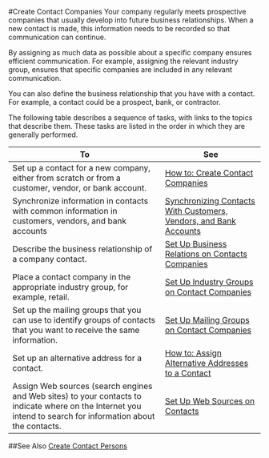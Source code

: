 <properties
                pageTitle="Create Contact Companies | Financials" 
                description="Describes how to create contact companies in Financials" 
                services="project-madeira" 
                documentationCenter=""
                authors="edupont04"
/>
<tags
    ms.service="project-madeira"
    ms.topic="article"
    ms.devlang="na"
    ms.tgt_pltfrm="na"
    ms.workload="na"
    ms.date="05/12/2016"
    ms.author="edupont04" />

#Create Contact Companies
Your company regularly meets prospective companies that usually develop into future business relationships. When a new contact is made, this information needs to be recorded so that communication can continue.

By assigning as much data as possible about a specific company ensures efficient communication. For example, assigning the relevant industry group, ensures that specific companies are included in any relevant communication.

You can also define the business relationship that you have with a contact. For example, a contact could be a prospect, bank, or contractor.

The following table describes a sequence of tasks, with links to the topics that describe them. These tasks are listed in the order in which they are generally performed.

|To |See |
|---|----|
|Set up a contact for a new company, either from scratch or from a customer, vendor, or bank account.|[How to: Create Contact Companies](marketing-how-create-contact-companies.md)|
|Synchronize information in contacts with common information in customers, vendors, and bank accounts|[Synchronizing Contacts With Customers, Vendors, and Bank Accounts](marketing-synchronize-contacts-customers-vendors-bank-accounts.md)|
|Describe the business relationship of a company contact.|[Set Up Business Relations on Contacts Companies](marketing-business-relations.md)|
|Place a contact company in the appropriate industry group, for example, retail.|[Set Up Industry Groups on Contact Companies](marketing-industry-groups.md)|
|Set up the mailing groups that you can use to identify groups of contacts that you want to receive the same information.|[Set Up Mailing Groups on Contact Companies](marketing-mailing-groups.md)|
|Set up an alternative address for a contact.|[How to: Assign Alternative Addresses to a Contact](marketing-how-assign-alternative-address.md)|
|Assign Web sources (search engines and Web sites) to your contacts to indicate where on the Internet you intend to search for information about the contacts.|[Set Up Web Sources on Contacts](marketing-web-sources.md)|

##See Also
[Create Contact Persons](marketing-create-contact-persons.md)
